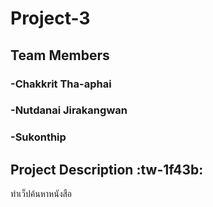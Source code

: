 # Project-3
## Team Members
### -Chakkrit Tha-aphai
### -Nutdanai Jirakangwan
### -Sukonthip

## Project Description :tw-1f43b:
ทำเว็ปค้นหาหนังสือ
